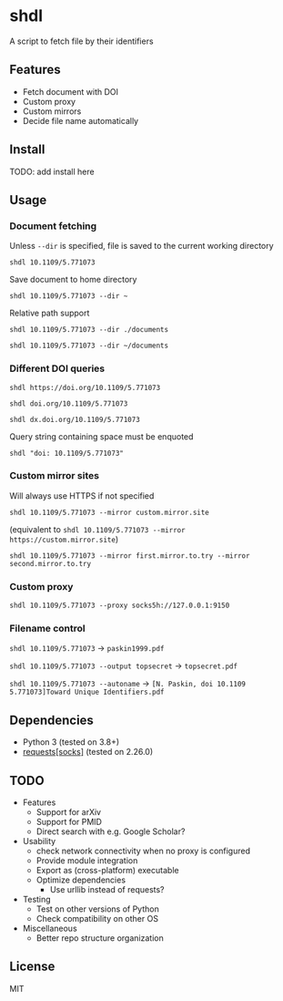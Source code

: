 # shdl

A script to fetch file by their identifiers

## Features

* Fetch document with DOI
* Custom proxy
* Custom mirrors
* Decide file name automatically

## Install

TODO: add install here

## Usage

### Document fetching

Unless `--dir` is specified, file is saved to the current working directory

`shdl 10.1109/5.771073`

Save document to home directory

`shdl 10.1109/5.771073 --dir ~`

Relative path support

`shdl 10.1109/5.771073 --dir ./documents`

`shdl 10.1109/5.771073 --dir ~/documents`

### Different DOI queries

`shdl https://doi.org/10.1109/5.771073`

`shdl doi.org/10.1109/5.771073`

`shdl dx.doi.org/10.1109/5.771073`

Query string containing space must be enquoted

`shdl "doi: 10.1109/5.771073"`

### Custom mirror sites

Will always use HTTPS if not specified

`shdl 10.1109/5.771073 --mirror custom.mirror.site`

(equivalent to `shdl 10.1109/5.771073 --mirror https://custom.mirror.site`)

`shdl 10.1109/5.771073 --mirror first.mirror.to.try --mirror second.mirror.to.try`

### Custom proxy

`shdl 10.1109/5.771073 --proxy socks5h://127.0.0.1:9150`

### Filename control

`shdl 10.1109/5.771073` → `paskin1999.pdf`

`shdl 10.1109/5.771073 --output topsecret` → `topsecret.pdf`

`shdl 10.1109/5.771073 --autoname` → `[N. Paskin, doi 10.1109 5.771073]Toward Unique Identifiers.pdf`

## Dependencies

* Python 3 (tested on 3.8+)
* [requests[socks]](https://pypi.org/project/requests/ "PyPI") (tested on 2.26.0)

## TODO

* Features
    * Support for arXiv
    * Support for PMID
    * Direct search with e.g. Google Scholar?
* Usability
    * check network connectivity when no proxy is configured
    * Provide module integration
    * Export as (cross-platform) executable
    * Optimize dependencies
        * Use urllib instead of requests?
* Testing
    * Test on other versions of Python
    * Check compatibility on other OS
* Miscellaneous
    * Better repo structure organization

## License

MIT
